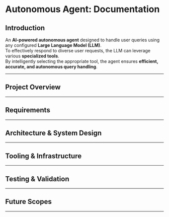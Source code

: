 # Autonomous Agent: Documentation

## Introduction
An **AI-powered autonomous agent** designed to handle user queries using any configured **Large Language Model (LLM)**.  
To effectively respond to diverse user requests, the LLM can leverage various **specialized tools**.  
By intelligently selecting the appropriate tool, the agent ensures **efficient, accurate, and autonomous query handling**.

---

## Project Overview

---

##  Requirements

---

##  Architecture & System Design

---

##  Tooling & Infrastructure
---

## Testing & Validation
---

## Future Scopes
---